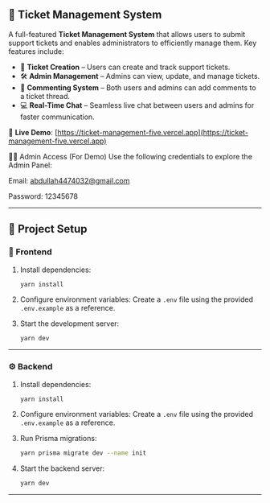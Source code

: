 
## 🎫 Ticket Management System

A full-featured **Ticket Management System** that allows users to submit support tickets and enables administrators to efficiently manage them. Key features include:

* 📝 **Ticket Creation** – Users can create and track support tickets.
* 🛠️ **Admin Management** – Admins can view, update, and manage tickets.
* 💬 **Commenting System** – Both users and admins can add comments to a ticket thread.
* 💻 **Real-Time Chat** – Seamless live chat between users and admins for faster communication.

🔗 **Live Demo**: [https://ticket-management-five.vercel.app](https://ticket-management-five.vercel.app)

🧑‍💼 Admin Access (For Demo)
Use the following credentials to explore the Admin Panel:

Email: abdullah4474032@gmail.com

Password: 12345678

---

## 🚀 Project Setup

### 🧩 Frontend

1. Install dependencies:

   ```bash
   yarn install
   ```
2. Configure environment variables:
   Create a `.env` file using the provided `.env.example` as a reference.
3. Start the development server:

   ```bash
   yarn dev
   ```

---

### ⚙️ Backend

1. Install dependencies:

   ```bash
   yarn install
   ```
2. Configure environment variables:
   Create a `.env` file using the provided `.env.example` as a reference.
3. Run Prisma migrations:

   ```bash
   yarn prisma migrate dev --name init
   ```
4. Start the backend server:

   ```bash
   yarn dev
   ```

---

